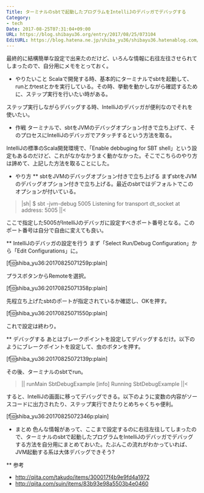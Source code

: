 ```yaml
---
Title: ターミナルのsbtで起動したプログラムをIntelliJのデバッガでデバッグする
Category:
- tech
Date: 2017-08-25T07:31:04+09:00
URL: https://blog.shibayu36.org/entry/2017/08/25/073104
EditURL: https://blog.hatena.ne.jp/shiba_yu36/shibayu36.hatenablog.com/atom/entry/8599973812291745404
---
```


最終的に結構簡単な設定で出来たのだけど、いろんな情報に右往左往させられてしまったので、自分用にメモをとっておく。

* やりたいこと
Scalaで開発する時、基本的にターミナルでsbtを起動して、runとかtestとかを実行している。その時、挙動を動かしながら確認するために、ステップ実行を行いたい時がある。

ステップ実行しながらデバッグする時、IntelliJのデバッガが便利なのでそれを使いたい。

* 作戦
ターミナルで、sbtをJVMのデバッグオプション付きで立ち上げて、そのプロセスにIntelliJのデバッガでアタッチするという方法を取る。

IntelliJの標準のScala開発環境で、「Enable debbuging for SBT shell」という設定もあるのだけど、これがなかなかうまく動かなかった。そこでこちらのやり方は諦めて、上記した方法を取ることにした。

* やり方
** sbtをJVMのデバッグオプション付きで立ち上げる
まずsbtをJVMのデバッグオプション付きで立ち上げる。最近のsbtではデフォルトでこのオプションが付いている。

>|sh|
$ sbt -jvm-debug 5005
Listening for transport dt_socket at address: 5005
||<

ここで指定した5005がIntelliJのデバッガに設定すべきポート番号となる。このポート番号は自分で自由に変えても良い。

** IntelliJのデバッガの設定を行う
まず「Select Run/Debug Configuration」から「Edit Configurations」に。

[f:id:shiba_yu36:20170825071259p:plain]

プラスボタンからRemoteを選択。

[f:id:shiba_yu36:20170825071358p:plain]

先程立ち上げたsbtのポートが指定されているか確認し、OKを押す。

[f:id:shiba_yu36:20170825071550p:plain]

これで設定は終わり。

** デバッグする
あとはブレークポイントを設定してデバッグするだけ。以下のようにブレークポイントを設定して、虫のボタンを押す。

[f:id:shiba_yu36:20170825072139p:plain]

その後、ターミナルのsbtでrun。

>||
> runMain SbtDebugExample
[info] Running SbtDebugExample
||<

すると、IntelliJの画面に移ってデバッグできる。以下のように変数の内容がソースコードに出力されたり、ステップ実行できたりとめちゃくちゃ便利。

[f:id:shiba_yu36:20170825072346p:plain]

* まとめ
色んな情報があって、ここまで設定するのに右往左往してしまったので、ターミナルのsbtで起動したプログラムをIntelliJのデバッガでデバッグする方法を自分用にまとめておいた。たぶんこの流れがわかっていれば、JVM起動する系は大体デバッグできそう?

** 参考
- http://qiita.com/takudo/items/300017f4b9e9fd4a1972
- http://qiita.com/suin/items/83b93e98a5503b4e0460
